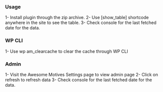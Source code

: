 ### Usage
1- Install plugin through the zip archive.
2- Use [show_table] shortcode anywhere in the site to see the table.
3- Check console for the last fetched date for the data.

### WP CLI
1- Use wp am_clearcache to clear the cache through WP CLI

### Admin
1- Visit the Awesome Motives Settings page to view admin page
2- Click on refresh to refresh data
3- Check console for the last fetched date for the data. 